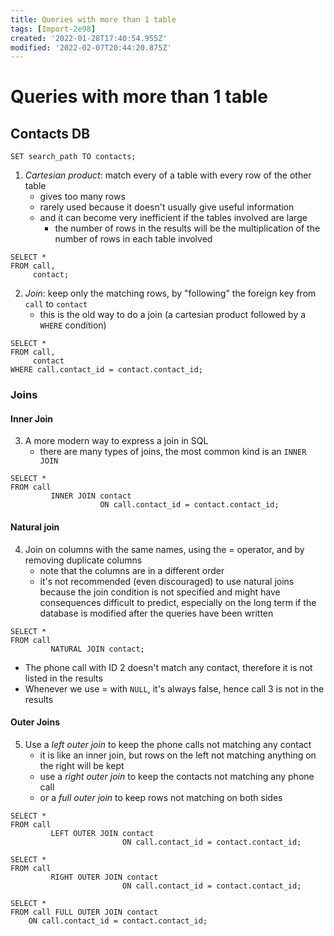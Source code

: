 ```yaml
---
title: Queries with more than 1 table
tags: [Import-2e98]
created: '2022-01-28T17:40:54.955Z'
modified: '2022-02-07T20:44:20.875Z'
---
```


# Queries with more than 1 table

## Contacts DB

```postgresql
SET search_path TO contacts;
```

1. *Cartesian product*: match every of a table with every row of the other table
    - gives too many rows
    - rarely used because it doesn't usually give useful information
    - and it can become very inefficient if the tables involved are large
        - the number of rows in the results will be the multiplication of the number of rows in each table involved

```postgresql
SELECT *
FROM call,
     contact;
```

2. *Join*: keep only the matching rows, by "following" the foreign key from `call` to `contact`
    - this is the old way to do a join (a cartesian product followed by a `WHERE` condition)

```postgresql
SELECT *
FROM call,
     contact
WHERE call.contact_id = contact.contact_id;
```

### Joins

#### Inner Join

3. A more modern way to express a join in SQL
    - there are many types of joins, the most common kind is an `INNER JOIN`

```postgresql
SELECT *
FROM call
         INNER JOIN contact
                    ON call.contact_id = contact.contact_id;
```

#### Natural join

4. Join on columns with the same names, using the = operator, and by removing duplicate columns
    - note that the columns are in a different order
    - it's not recommended (even discouraged) to use natural joins because the join condition is not specified and might
      have consequences difficult to predict, especially on the long term if the database is modified after the queries
      have been written

```postgresql
SELECT *
FROM call
         NATURAL JOIN contact;

```

- The phone call with ID 2 doesn't match any contact, therefore it is not listed in the results
- Whenever we use = with `NULL`, it's always false, hence call 3 is not in the results

#### Outer Joins

5. Use a *left outer join* to keep the phone calls not matching any contact
    - it is like an inner join, but rows on the left not matching anything on the right will be kept
    - use a *right outer join* to keep the contacts not matching any phone call
    - or a *full outer join* to keep rows not matching on both sides

```postgresql
SELECT *
FROM call
         LEFT OUTER JOIN contact
                         ON call.contact_id = contact.contact_id;
```

```postgresql
SELECT *
FROM call
         RIGHT OUTER JOIN contact
                         ON call.contact_id = contact.contact_id;
```

```postgresql
SELECT *
FROM call FULL OUTER JOIN contact
    ON call.contact_id = contact.contact_id;
```
